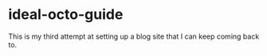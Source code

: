 # ideal-octo-guide
This is my third attempt at setting up a blog site that I can keep coming back to.
